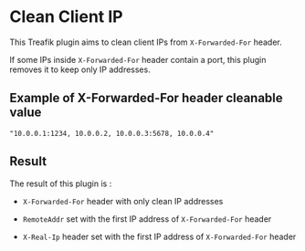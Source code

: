 # Clean Client IP

This Treafik plugin aims to clean client IPs from `X-Forwarded-For` header.

If some IPs inside `X-Forwarded-For` header contain a port, this plugin removes it to keep only IP addresses.

## Example of X-Forwarded-For header cleanable value 

```
"10.0.0.1:1234, 10.0.0.2, 10.0.0.3:5678, 10.0.0.4"
```

## Result

The result of this plugin is :

* `X-Forwarded-For` header with only clean IP addresses

* `RemoteAddr` set with the first IP address of `X-Forwarded-For` header

* `X-Real-Ip` header set with the first IP address of `X-Forwarded-For` header